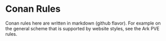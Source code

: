 # **Conan Rules**

Conan rules here are written in markdown (github flavor). For example on the general scheme that is supported by website styles, see the Ark PVE rules.
